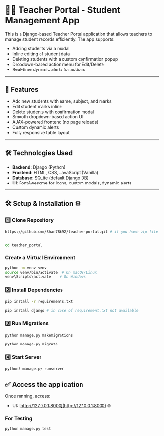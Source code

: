 # 🧑‍🏫 Teacher Portal - Student Management App

This is a Django-based Teacher Portal application that allows teachers to manage student records efficiently. The app supports:
- Adding students via a modal
- Inline editing of student data
- Deleting students with a custom confirmation popup
- Dropdown-based action menu for Edit/Delete
- Real-time dynamic alerts for actions

---

## 🚀 Features

- Add new students with name, subject, and marks
- Edit student marks inline
- Delete students with confirmation modal
- Smooth dropdown-based action UI
- AJAX-powered frontend (no page reloads)
- Custom dynamic alerts
- Fully responsive table layout

---

## 🛠️ Technologies Used

- **Backend**: Django (Python)
- **Frontend**: HTML, CSS, JavaScript (Vanilla)
- **Database**: SQLite (default Django DB)
- **UI**: FontAwesome for icons, custom modals, dynamic alerts

---



## 🛠️ Setup & Installation  ⚙️  
### 1️⃣ Clone Repository
```sh
https://github.com/Shan78692/teacher-portal.git # if you have zip file then skip git clone and follow next step


cd teacher_portal

```
### Create a Virtual Environment
```sh
python -m venv venv
source venv/bin/activate  # On macOS/Linux
venv\Scripts\activate    # On Windows
```

### 2️⃣  Install Dependencies
```sh
pip install -r requirements.txt

pip install django # in case of requirement.txt not available
```

### 3️⃣ Run Migrations
```sh
python manage.py makemigrations

python manage.py migrate
```

### 4️⃣ Start Server
```sh
python3 manage.py runserver
```

## ✅ Access the application
Once running, access:
- UI: [http://127.0.0.1:8000](http://127.0.0.1:8000) 🌐

### For Testing 
```sh
python manage.py test
```
